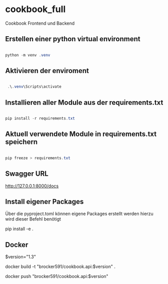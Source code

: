 # cookbook_full

Cookbook Frontend und Backend

## Erstellen einer python virtual environment

```powershell

python -m venv .venv

```

## Aktivieren der enviroment

```powershell

 .\.venv\Scripts\activate

```

## Installieren aller Module aus der requirements.txt

```powershell

pip install -r requirements.txt

```

## Aktuell verwendete Module in requirements.txt speichern

```powershell

pip freeze > requirements.txt

```

## Swagger URL

http://127.0.0.1:8000/docs

## Install eigener Packages

Über die pyproject.toml können eigene Packages erstellt werden hierzu wird dieser Befehl benötigt

pip install -e .

## Docker

$version="1.3"

docker build -t "brocker591/cookbook.api:$version" .

docker push "brocker591/cookbook.api:$version"
